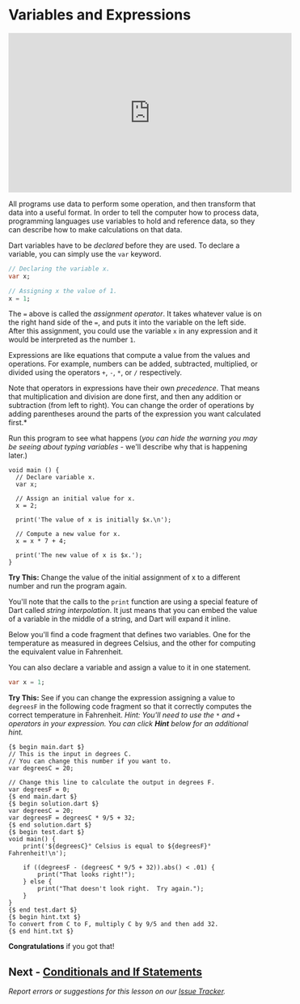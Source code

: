 # Variables and Expressions

<iframe width="560" height="315" src="https://www.youtube.com/embed/yjaHKGhKpqE" title="YouTube video player" frameborder="0" allow="accelerometer; autoplay; clipboard-write; encrypted-media; gyroscope; picture-in-picture" allowfullscreen></iframe>

All programs use data to perform some operation, and then transform that data into a useful format.  In order to tell the computer how to process data, programming languages
use variables to hold and reference data, so they can describe how to make calculations on that data.

Dart variables have to be *declared* before they are used.  To declare a variable, you can simply use the `var` keyword.

```dart
// Declaring the variable x.
var x;

// Assigning x the value of 1.
x = 1;
```

The `=` above is called the *assignment operator*.  It takes whatever value is on the right hand side of the `=`, and puts
it into the variable on the left side.  After this assignment, you could use the variable `x` in any expression and it would be interpreted as the number `1`.

Expressions are like equations that compute a value from the
values and operations.  For example, numbers can be added,
subtracted, multiplied, or divided using the operators `+`, `-`,
`*`, or `/` respectively.

Note that operators in expressions have their own *precedence*.
That means that multiplication and division are done first, and then
any addition or subtraction (from left to right).  You can change the order of operations
by adding parentheses around the parts of the expression you want
calculated first.*

Run this program to see what happens (*you can hide the warning you may be seeing about typing variables* - we'll describe why that is happening later.)

```run-dartpad
void main () {
  // Declare variable x.
  var x;

  // Assign an initial value for x.
  x = 2;

  print('The value of x is initially $x.\n');

  // Compute a new value for x.
  x = x * 7 + 4;

  print('The new value of x is $x.');
}
```

**Try This:** Change the value of the initial assignment of x to a
different number and run the program again.

You'll note that the calls to the `print` function are using
a special feature of Dart called *string interpolation*.  It
just means that you can embed the value of a variable in the
middle of a string, and Dart will expand it inline.

Below you'll find a code fragment that defines two variables.  One for the temperature as measured in degrees Celsius, and the other for computing the equivalent value in Fahrenheit.

You can also declare a variable and assign a value to it in one statement.

```dart
var x = 1;
```

**Try This:** See if you can change the expression assigning a value to `degreesF`
in the following code fragment so that it correctly computes the correct temperature in Fahrenheit.
*Hint: You'll need to use the `*` and `+` operators in your expression.  You can click **Hint** below for an additional hint.*

```run-dartpad
{$ begin main.dart $}
// This is the input in degrees C.
// You can change this number if you want to.
var degreesC = 20;

// Change this line to calculate the output in degrees F.
var degreesF = 0;
{$ end main.dart $}
{$ begin solution.dart $}
var degreesC = 20;
var degreesF = degreesC * 9/5 + 32;
{$ end solution.dart $}
{$ begin test.dart $}
void main() {
    print('${degreesC}° Celsius is equal to ${degreesF}° Fahrenheit!\n');

    if ((degreesF - (degreesC * 9/5 + 32)).abs() < .01) {
        print("That looks right!");
    } else {
        print("That doesn't look right.  Try again.");
    }
}
{$ end test.dart $}
{$ begin hint.txt $}
To convert from C to F, multiply C by 9/5 and then add 32.
{$ end hint.txt $}
```

**Congratulations** if you got that!

## Next - [Conditionals and If Statements](03-conditionals.md)

*Report errors or suggestions for this lesson on our [Issue Tracker](https://github.com/reskillamericans/first-time-dart/issues/new?title=variables).*

<script type="text/javascript" src="../scripts/helper.js" defer></script>
